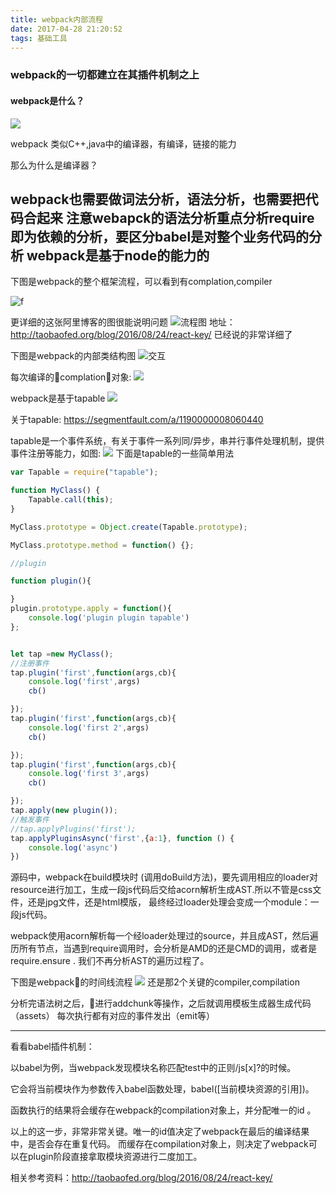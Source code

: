 ```yaml
---
title: webpack内部流程
date: 2017-04-28 21:20:52
tags: 基础工具
---
```


### webpack的一切都建立在其插件机制之上
#### webpack是什么？

![](http://p1.meituan.net/dpgroup/c048c5bc511979147aa5cb086bfb8d2239047.png)

webpack 类似C++,java中的编译器，有编译，链接的能力 

那么为什么是编译器？ 

 webpack也需要做词法分析，语法分析，也需要把代码合起来
注意webapck的语法分析重点分析**require即为依赖的分析**，要区分babel是对整个业务代码的分析
webpack是基于node的能力的
---

<!--more-->

下图是webpack的整个框架流程，可以看到有complation,compiler

 
![f](http://p0.meituan.net/dpgroup/fe6a3a12e407e13aa74e57612b29c6f780336.png)


更详细的这张阿里博客的图很能说明问题
![流程图](http://img.alicdn.com/tps/TB1GVGFNXXXXXaTapXXXXXXXXXX-4436-4244.jpg)
地址：http://taobaofed.org/blog/2016/08/24/react-key/
已经说的非常详细了


下图是webpack的内部类结构图
![交互](http://p1.meituan.net/dpgroup/302e7d10adb2cf1f81f8660337465690307284.png)


每次编译的complation对象:
![](https://img.alicdn.com/tps/TB1UgS4NXXXXXXZXVXXXXXXXXXX-693-940.png)


webpack是基于tapable
![](http://ww4.sinaimg.cn/large/006tNbRwgw1fa8w58kxspj30bs0m9wgi.jpg)

关于tapable:
https://segmentfault.com/a/1190000008060440

tapable是一个事件系统，有关于事件一系列同/异步，串并行事件处理机制，提供事件注册等能力，如图:
![](https://sfault-image.b0.upaiyun.com/257/666/2576661044-58735466843de_articlex)
下面是tapable的一些简单用法

```js
var Tapable = require("tapable");

function MyClass() {
    Tapable.call(this);
}

MyClass.prototype = Object.create(Tapable.prototype);

MyClass.prototype.method = function() {};

//plugin

function plugin(){

}
plugin.prototype.apply = function(){
    console.log('plugin plugin tapable')
};


let tap =new MyClass();
//注册事件
tap.plugin('first',function(args,cb){
    console.log('first',args)
    cb()

});
tap.plugin('first',function(args,cb){
    console.log('first 2',args)
    cb()

});
tap.plugin('first',function(args,cb){
    console.log('first 3',args)
    cb()

});
tap.apply(new plugin());
//触发事件
//tap.applyPlugins('first');
tap.applyPluginsAsync('first',{a:1}, function () {
    console.log('async')
})
```
源码中，webpack在build模块时 (调用doBuild方法)，要先调用相应的loader对resource进行加工，生成一段js代码后交给acorn解析生成AST.所以不管是css文件，还是jpg文件，还是html模版， 最终经过loader处理会变成一个module：一段js代码。

webpack使用acorn解析每一个经loader处理过的source，并且成AST，然后遍历所有节点，当遇到require调用时，会分析是AMD的还是CMD的调用，或者是require.ensure . 我们不再分析AST的遍历过程了。

下图是webpack的时间线流程
![](http://p0.meituan.net/dpgroup/c527baf97e04d3e9c09aa1135398259271949.png)
还是那2个关键的compiler,compilation

分析完语法树之后，进行addchunk等操作，之后就调用模板生成器生成代码（assets）
每次执行都有对应的事件发出（emit等）

---

看看babel插件机制：

以babel为例，当webpack发现模块名称匹配test中的正则/js[x]?的时候。

它会将当前模块作为参数传入babel函数处理，babel([当前模块资源的引用])。

函数执行的结果将会缓存在webpack的compilation对象上，并分配唯一的id 。

以上的这一步，非常非常关键。唯一的id值决定了webpack在最后的编译结果中，是否会存在重复代码。 而缓存在compilation对象上，则决定了webpack可以在plugin阶段直接拿取模块资源进行二度加工。

相关参考资料：<http://taobaofed.org/blog/2016/08/24/react-key/>

